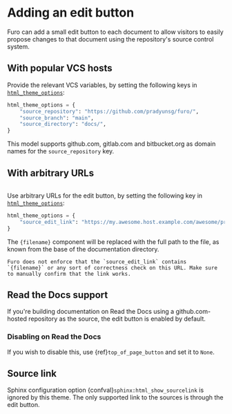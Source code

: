 # Adding an edit button

Furo can add a small edit button to each document to allow visitors to easily propose changes to that document using the repository's source control system.

## With popular VCS hosts

Provide the relevant VCS variables, by setting the following keys in [`html_theme_options`][sphinx-html_theme_options]:

```python
html_theme_options = {
    "source_repository": "https://github.com/pradyunsg/furo/",
    "source_branch": "main",
    "source_directory": "docs/",
}
```

This model supports github.com, gitlab.com and bitbucket.org as domain names for the `source_repository` key.

## With arbitrary URLs

```{versionadded} 2022.09.29

```

Use arbitrary URLs for the edit button, by setting the following key in [`html_theme_options`][sphinx-html_theme_options]:

```python
html_theme_options = {
    "source_edit_link": "https://my.awesome.host.example.com/awesome/project/edit/{filename}",
}
```

The `{filename}` component will be replaced with the full path to the file, as known from the base of the documentation directory.

```{important}
Furo does not enforce that the `source_edit_link` contains `{filename}` or any sort of correctness check on this URL. Make sure to manually confirm that the link works.
```

## Read the Docs support

If you're building documentation on Read the Docs using a github.com-hosted repository as the source, the edit button is enabled by default.

### Disabling on Read the Docs

If you wish to disable this, use {ref}`top_of_page_button` and set it to `None`.

[sphinx-html_theme_options]: https://www.sphinx-doc.org/en/master/usage/configuration.html#confval-html_theme_options

## Source link

Sphinx configuration option {confval}`sphinx:html_show_sourcelink` is ignored by this theme.
The only supported link to the sources is through the edit button.
